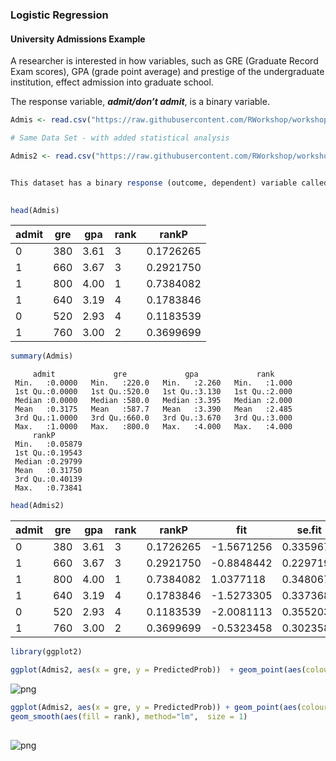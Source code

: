 
### Logistic Regression

#### University Admissions Example
A researcher is interested in how variables, such as GRE (Graduate Record Exam scores), GPA (grade point average) and prestige of the undergraduate institution, effect admission into graduate school. 

The response variable, ***admit/don’t admit***, is a binary variable.



```R
Admis <- read.csv("https://raw.githubusercontent.com/RWorkshop/workshopdatasets/master/ggplot2/SchoolAdmissions.csv")

# Same Data Set - with added statistical analysis

Admis2 <- read.csv("https://raw.githubusercontent.com/RWorkshop/workshopdatasets/master/ggplot2/SchoolAdmissions2.csv")



```


```R
This dataset has a binary response (outcome, dependent) variable called admit. There are three predictor variables: gre, gpa and rank. We will treat the variables gre and gpa as continuous. The variable rank takes on the values 1 through 4. Institutions with a rank of 1 have the highest prestige, while those with a rank of 4 have the lowest. We can get basic descriptives for the entire data set by using summary.
    
```


```R
head(Admis)
```


<table>
<thead><tr><th>admit</th><th>gre</th><th>gpa</th><th>rank</th><th>rankP</th></tr></thead>
<tbody>
	<tr><td>0        </td><td>380      </td><td>3.61     </td><td>3        </td><td>0.1726265</td></tr>
	<tr><td>1        </td><td>660      </td><td>3.67     </td><td>3        </td><td>0.2921750</td></tr>
	<tr><td>1        </td><td>800      </td><td>4.00     </td><td>1        </td><td>0.7384082</td></tr>
	<tr><td>1        </td><td>640      </td><td>3.19     </td><td>4        </td><td>0.1783846</td></tr>
	<tr><td>0        </td><td>520      </td><td>2.93     </td><td>4        </td><td>0.1183539</td></tr>
	<tr><td>1        </td><td>760      </td><td>3.00     </td><td>2        </td><td>0.3699699</td></tr>
</tbody>
</table>




```R
summary(Admis)
```


         admit             gre             gpa             rank      
     Min.   :0.0000   Min.   :220.0   Min.   :2.260   Min.   :1.000  
     1st Qu.:0.0000   1st Qu.:520.0   1st Qu.:3.130   1st Qu.:2.000  
     Median :0.0000   Median :580.0   Median :3.395   Median :2.000  
     Mean   :0.3175   Mean   :587.7   Mean   :3.390   Mean   :2.485  
     3rd Qu.:1.0000   3rd Qu.:660.0   3rd Qu.:3.670   3rd Qu.:3.000  
     Max.   :1.0000   Max.   :800.0   Max.   :4.000   Max.   :4.000  
         rankP        
     Min.   :0.05879  
     1st Qu.:0.19543  
     Median :0.29799  
     Mean   :0.31750  
     3rd Qu.:0.40139  
     Max.   :0.73841  



```R
head(Admis2)
```


<table>
<thead><tr><th>admit</th><th>gre</th><th>gpa</th><th>rank</th><th>rankP</th><th>fit</th><th>se.fit</th><th>residual.scale</th><th>UL</th><th>LL</th><th>PredictedProb</th></tr></thead>
<tbody>
	<tr><td>0         </td><td>380       </td><td>3.61      </td><td>3         </td><td>0.1726265 </td><td>-1.5671256</td><td>0.3359675 </td><td>1         </td><td>0.2872804 </td><td>0.09747311</td><td>0.1726265 </td></tr>
	<tr><td>1         </td><td>660       </td><td>3.67      </td><td>3         </td><td>0.2921750 </td><td>-0.8848442</td><td>0.2297198 </td><td>1         </td><td>0.3930300 </td><td>0.20831785</td><td>0.2921750 </td></tr>
	<tr><td>1         </td><td>800       </td><td>4.00      </td><td>1         </td><td>0.7384082 </td><td> 1.0377118</td><td>0.3480671 </td><td>1         </td><td>0.8481189 </td><td>0.58795075</td><td>0.7384082 </td></tr>
	<tr><td>1         </td><td>640       </td><td>3.19      </td><td>4         </td><td>0.1783846 </td><td>-1.5273305</td><td>0.3373684 </td><td>1         </td><td>0.2960689 </td><td>0.10078138</td><td>0.1783846 </td></tr>
	<tr><td>0         </td><td>520       </td><td>2.93      </td><td>4         </td><td>0.1183539 </td><td>-2.0081113</td><td>0.3552036 </td><td>1         </td><td>0.2121670 </td><td>0.06271949</td><td>0.1183539 </td></tr>
	<tr><td>1         </td><td>760       </td><td>3.00      </td><td>2         </td><td>0.3699699 </td><td>-0.5323458</td><td>0.3023582 </td><td>1         </td><td>0.5150645 </td><td>0.24509097</td><td>0.3699699 </td></tr>
</tbody>
</table>




```R
library(ggplot2)
```


```R
ggplot(Admis2, aes(x = gre, y = PredictedProb))  + geom_point(aes(colour = factor(rank)))


```




![png](output_7_1.png)



```R
ggplot(Admis2, aes(x = gre, y = PredictedProb)) + geom_point(aes(colour = factor(rank))) + 
geom_smooth(aes(fill = rank), method="lm",  size = 1)
   
```




![png](output_8_1.png)



```R

```


```R

```
